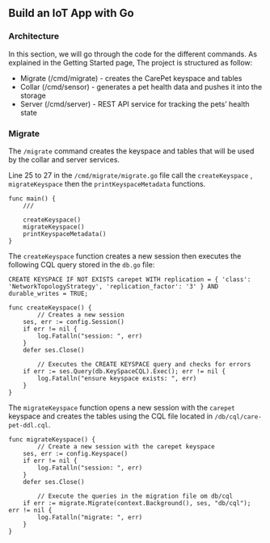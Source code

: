 Build an IoT App with Go
------------------------

### Architecture

In this section, we will go through the code for the different commands.
As explained in the Getting Started page, The project is structured as follow:
- Migrate (/cmd/migrate) - creates the CarePet keyspace and tables
- Collar (/cmd/sensor) - generates a pet health data and pushes it into the storage
- Server (/cmd/server) - REST API service for tracking the pets’ health state



### Migrate

The `/migrate` command creates the keyspace and tables that will be used by the collar and server services.

Line 25 to 27 in the `/cmd/migrate/migrate.go` file call the `createKeyspace` , `migrateKeyspace` then the `printKeyspaceMetadata` functions.

```
func main() {
	///

	createKeyspace()
	migrateKeyspace()
	printKeyspaceMetadata()
}
```

The `createKeyspace` function creates a new session then executes the following CQL query stored in the  `db.go` file:

```
CREATE KEYSPACE IF NOT EXISTS carepet WITH replication = { 'class': 'NetworkTopologyStrategy', 'replication_factor': '3' } AND durable_writes = TRUE;
```

```
func createKeyspace() {
        // Creates a new session
	ses, err := config.Session()
	if err != nil {
		log.Fatalln("session: ", err)
	}
	defer ses.Close()

        // Executes the CREATE KEYSPACE query and checks for errors
	if err := ses.Query(db.KeySpaceCQL).Exec(); err != nil {
		log.Fatalln("ensure keyspace exists: ", err)
	}
}
```

The `migrateKeyspace` function opens a new session with the `carepet` keyspace and creates the tables using the CQL file located in `/db/cql/care-pet-ddl.cql`.

```
func migrateKeyspace() {
        // Create a new session with the carepet keyspace 
	ses, err := config.Keyspace()
	if err != nil {
		log.Fatalln("session: ", err)
	}
	defer ses.Close()

        // Execute the queries in the migration file om db/cql
	if err := migrate.Migrate(context.Background(), ses, "db/cql"); err != nil {
		log.Fatalln("migrate: ", err)
	}
}
```